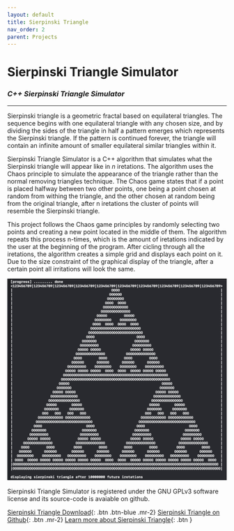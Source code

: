 ```yaml
---
layout: default
title: Sierpinski Triangle
nav_order: 2
parent: Projects
---
```


# Sierpinski Triangle Simulator

### *C++ Sierpinski Triangle Simulator*

---

Sierpinski triangle is a geometric fractal based on equilateral triangles. The sequence begins with one equilateral triangle with any chosen size, and by dividing the sides of the triangle in half a pattern emerges which represents the Sierpinski triangle. If the pattern is continued forever, the triangle will contain an infinite amount of smaller equilateral similar triangles within it.

Sierpinski Triangle Simulator is a C++ algorithm that simulates what the Sierpinski triangle will appear like in *n* iretations. The algorithm uses the Chaos principle to simulate the appearance of the triangle rather than the normal removing triangles technique. The Chaos game states that if a point is placed halfway between two other points, one being a point chosen at random from withing the triangle, and the other chosen at random being from the original triangle, after n iretations the cluster of points will resemble the Sierpinski triangle.

This project follows the Chaos game principles by randomly selecting two points and creating a new point located in the middle of them. The algorithm repeats this process n-times, which is the amount of iretations indicated by the user at the beginning of the program. After cicling through all the iretations, the algorithm creates a simple grid and displays each point on it. Due to the size constraint of the graphical display of the triangle, after a certain point all irritations will look the same.

![Sierpinksi Triangle Simulator Sample Output Image](../../assets/images/triangle-fractal-sample-output.png)

Sierpinski Triangle Simulator is registered under the GNU GPLv3 software license and its source-code is avaiable on github.

[Sierpinski Triangle Download](https://github.com/vladi443/triangle-fractal/tree/main){: .btn .btn-blue .mr-2}
[Sierpinski Triangle on Github](https://github.com/vladi443/triangle-fractal/tree/main){: .btn .mr-2}
[Learn more about Sierpinski Triangle](https://mathigon.org/course/fractals/sierpinski){: .btn }
